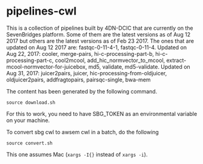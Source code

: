 # pipelines-cwl

This is a collection of pipelines built by 4DN-DCIC that are currently on the SevenBridges platform.
Some of them are the latest versions as of Aug 12 2017 but others are the latest versions as of Feb 23 2017.
The ones that are updated on Aug 12 2017 are: fastqc-0-11-4-1, fastqc-0-11-4.
Updated on Aug 22, 2017: cooler, merge-pairs, hi-c-processing-part-b, hi-c-processing-part-c, cool2mcool, add_hic_normvector_to_mcool, extract-mcool-normvector-for-juicebox, md5, validate, md5-validate.
Updated on Aug 31, 2017: juicer2pairs, juicer, hic-processing-from-oldjuicer, oldjuicer2pairs, addfragtopairs, pairsqc-single, bwa-mem

The content has been generated by the following command.
```
source download.sh 
```
For this to work, you need to have SBG_TOKEN as an environmental variable on your machine.



To convert sbg cwl to awsem cwl in a batch, do the following
```
source convert.sh
```
This one assumes Mac (`xargs -I{}` instead of `xargs -i`).


